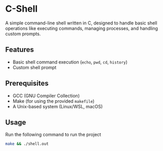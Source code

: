 # C-Shell

A simple command-line shell written in C, designed to handle basic shell operations like executing commands, managing processes, and handling custom prompts.

## Features

- Basic shell command execution (`echo`, `pwd`, `cd`, `history`)
- Custom shell prompt


## Prerequisites

- GCC (GNU Compiler Collection)
- Make (for using the provided `makefile`)
- A Unix-based system (Linux/WSL, macOS)


## Usage

Run the following command to run the project

```bash
make && ./shell.out
